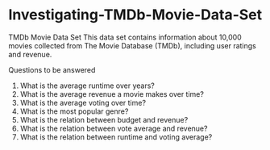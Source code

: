 # Investigating-TMDb-Movie-Data-Set
TMDb Movie Data Set
This data set contains information
about 10,000 movies collected from
The Movie Database (TMDb),
including user ratings and revenue.

Questions to be answered

1. What is the average runtime over years?
2. What is the average revenue a movie makes over time?
3. What is the average voting over time?
4. What is the most popular genre?
5. What is the relation between budget and revenue?
6. What is the relation between vote average and revenue?
7. What is the relation between runtime and voting average?
